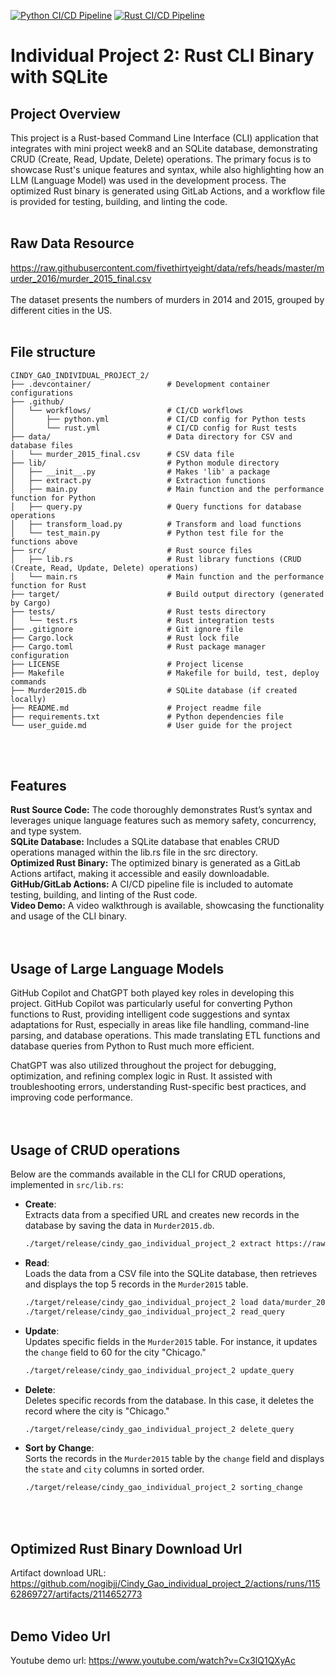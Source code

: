 [![Python CI/CD Pipeline](https://github.com/nogibjj/Cindy_Gao_mini_week8/actions/workflows/python.yml/badge.svg)](https://github.com/nogibjj/Cindy_Gao_mini_week8/actions/workflows/python.yml)
[![Rust CI/CD Pipeline](https://github.com/nogibjj/Cindy_Gao_mini_week8/actions/workflows/rust.yml/badge.svg)](https://github.com/nogibjj/Cindy_Gao_mini_week8/actions/workflows/rust.yml)


# Individual Project 2: Rust CLI Binary with SQLite
## Project Overview

This project is a Rust-based Command Line Interface (CLI) application that integrates with mini project week8 and an SQLite database, demonstrating CRUD (Create, Read, Update, Delete) operations. The primary focus is to showcase Rust's unique features and syntax, while also highlighting how an LLM (Language Model) was used in the development process. The optimized Rust binary is generated using GitLab Actions, and a workflow file is provided for testing, building, and linting the code.
<br><br>

## Raw Data Resource
https://raw.githubusercontent.com/fivethirtyeight/data/refs/heads/master/murder_2016/murder_2015_final.csv <br><br>
The dataset presents the numbers of murders in 2014 and 2015, grouped by different cities in the US. <br><br>
## File structure
```plaintext
CINDY_GAO_INDIVIDUAL_PROJECT_2/
├── .devcontainer/                 # Development container configurations
├── .github/
│   └── workflows/                 # CI/CD workflows
│       ├── python.yml             # CI/CD config for Python tests
│       └── rust.yml               # CI/CD config for Rust tests
├── data/                          # Data directory for CSV and database files
│   └── murder_2015_final.csv      # CSV data file
├── lib/                           # Python module directory
│   ├── __init__.py                # Makes 'lib' a package
│   ├── extract.py                 # Extraction functions
│   ├── main.py                    # Main function and the performance function for Python
│   ├── query.py                   # Query functions for database operations
│   ├── transform_load.py          # Transform and load functions
│   └── test_main.py               # Python test file for the functions above
├── src/                           # Rust source files
│   ├── lib.rs                     # Rust library functions (CRUD (Create, Read, Update, Delete) operations)
│   └── main.rs                    # Main function and the performance function for Rust
├── target/                        # Build output directory (generated by Cargo)
├── tests/                         # Rust tests directory
│   └── test.rs                    # Rust integration tests
├── .gitignore                     # Git ignore file
├── Cargo.lock                     # Rust lock file
├── Cargo.toml                     # Rust package manager configuration
├── LICENSE                        # Project license
├── Makefile                       # Makefile for build, test, deploy commands
├── Murder2015.db                  # SQLite database (if created locally)
├── README.md                      # Project readme file
├── requirements.txt               # Python dependencies file
└── user_guide.md                  # User guide for the project
```
<br><br>
## Features

__Rust Source Code:__ The code thoroughly demonstrates Rust’s syntax and leverages unique language features such as memory safety, concurrency, and type system.<br>
__SQLite Database:__ Includes a SQLite database that enables CRUD operations managed within the lib.rs file in the src directory.<br>
__Optimized Rust Binary:__ The optimized binary is generated as a GitLab Actions artifact, making it accessible and easily downloadable.<br>
__GitHub/GitLab Actions:__ A CI/CD pipeline file is included to automate testing, building, and linting of the Rust code.<br>
__Video Demo:__ A video walkthrough is available, showcasing the functionality and usage of the CLI binary.<br>
<br><br>
## Usage of Large Language Models
GitHub Copilot and ChatGPT both played key roles in developing this project. GitHub Copilot was particularly useful for converting Python functions to Rust, providing intelligent code suggestions and syntax adaptations for Rust, especially in areas like file handling, command-line parsing, and database operations. This made translating ETL functions and database queries from Python to Rust much more efficient.

ChatGPT was also utilized throughout the project for debugging, optimization, and refining complex logic in Rust. It assisted with troubleshooting errors, understanding Rust-specific best practices, and improving code performance. 
<br>
<br><br>
## Usage of CRUD operations
Below are the commands available in the CLI for CRUD operations, implemented in `src/lib.rs`:

- **Create**:  
  Extracts data from a specified URL and creates new records in the database by saving the data in `Murder2015.db`.
  ```bash
  ./target/release/cindy_gao_individual_project_2 extract https://raw.githubusercontent.com/fivethirtyeight/data/master/murder_2016/murder_2015_final.csv data/murder_2015_final.csv
  ```
  
- **Read**:  
  Loads the data from a CSV file into the SQLite database, then retrieves and displays the top 5 records in the `Murder2015` table.
  ```bash
  ./target/release/cindy_gao_individual_project_2 load data/murder_2015_final.csv
  ./target/release/cindy_gao_individual_project_2 read_query
  ```

- **Update**:  
  Updates specific fields in the `Murder2015` table. For instance, it updates the `change` field to 60 for the city "Chicago."
  ```bash
  ./target/release/cindy_gao_individual_project_2 update_query
  ```

- **Delete**:  
  Deletes specific records from the database. In this case, it deletes the record where the city is "Chicago."
  ```bash
  ./target/release/cindy_gao_individual_project_2 delete_query
  ```

- **Sort by Change**:  
  Sorts the records in the `Murder2015` table by the `change` field and displays the `state` and `city` columns in sorted order.
  ```bash
  ./target/release/cindy_gao_individual_project_2 sorting_change
  ```
<br><br>
## Optimized Rust Binary Download Url
Artifact download URL: https://github.com/nogibjj/Cindy_Gao_individual_project_2/actions/runs/11562869727/artifacts/2114652773
<br><br>

## Demo Video Url
Youtube demo url: https://www.youtube.com/watch?v=Cx3lQ1QXyAc
